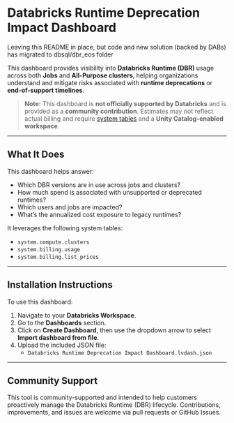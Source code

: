 # Databricks Runtime Deprecation Impact Dashboard

Leaving this README in place, but code and new solution (backed by DABs) has migrated to dbsql/dbr_eos folder

This dashboard provides visibility into **Databricks Runtime (DBR)** usage across both **Jobs** and **All-Purpose clusters**, helping organizations understand and mitigate risks associated with **runtime deprecations** or **end-of-support timelines**.

> **Note:** This dashboard is **not officially supported by Databricks** and is provided as a **community contribution**. Estimates may not reflect actual billing and require [system tables](https://docs.databricks.com/administration-guide/system-tables/index.html) and a **Unity Catalog-enabled workspace**.

---

## What It Does

This dashboard helps answer:

- Which DBR versions are in use across jobs and clusters?
- How much spend is associated with unsupported or deprecated runtimes?
- Which users and jobs are impacted?
- What’s the annualized cost exposure to legacy runtimes?

It leverages the following system tables:
- `system.compute.clusters`
- `system.billing.usage`
- `system.billing.list_prices`

---

## Installation Instructions

To use this dashboard:

1. Navigate to your **Databricks Workspace**.
2. Go to the **Dashboards** section.
3. Click on **Create Dashboard**, then use the dropdown arrow to select **Import dashboard from file**.
4. Upload the included JSON file:
   - `Databricks Runtime Deprecation Impact Dashboard.lvdash.json`

---

## Community Support

This tool is community-supported and intended to help customers proactively manage the Databricks Runtime (DBR) lifecycle. Contributions, improvements, and issues are welcome via pull requests or GitHub Issues.